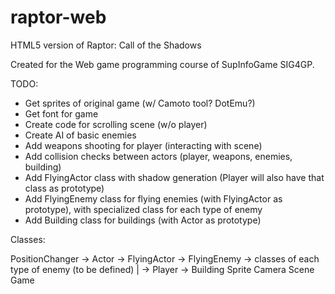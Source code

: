 raptor-web
==========

HTML5 version of Raptor: Call of the Shadows

Created for the Web game programming course of SupInfoGame SIG4GP.


TODO:
- Get sprites of original game (w/ Camoto tool? DotEmu?)
- Get font for game
- Create code for scrolling scene (w/o player)
- Create AI of basic enemies
- Add weapons shooting for player (interacting with scene)
- Add collision checks between actors (player, weapons, enemies, building)
- Add FlyingActor class with shadow generation (Player will also have that class as prototype)
- Add FlyingEnemy class for flying enemies (with FlyingActor as prototype), with specialized class for each type of enemy
- Add Building class for buildings (with Actor as prototype)

Classes:

PositionChanger -> Actor -> FlyingActor -> FlyingEnemy -> classes of each type of enemy (to be defined)
                         |              -> Player
                         -> Building
Sprite
Camera
Scene
Game

